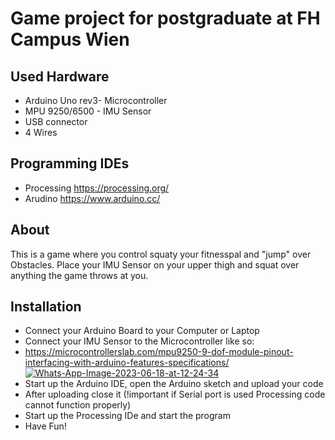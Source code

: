 # Game project for postgraduate at FH Campus Wien

## Used Hardware
- Arduino Uno rev3- Microcontroller
- MPU 9250/6500 - IMU Sensor
- USB connector
- 4 Wires

## Programming IDEs
- Processing https://processing.org/
- Arudino https://www.arduino.cc/

## About
This is a game where you control squaty your fitnesspal and "jump" over Obstacles. Place your IMU Sensor on your upper thigh and squat over anything the game throws at you.

## Installation
- Connect your Arduino Board to your Computer or Laptop
- Connect your IMU Sensor to the Microcontroller like so:
- https://microcontrollerslab.com/mpu9250-9-dof-module-pinout-interfacing-with-arduino-features-specifications/
<a href="https://ibb.co/y6154YS"><img src="https://i.ibb.co/y6154YS/Whats-App-Image-2023-06-18-at-12-24-34.jpg" alt="Whats-App-Image-2023-06-18-at-12-24-34" border="0"></a>
<a href=""><img src="https://microcontrollerslab.com/wp-content/uploads/2021/03/MPU9250-9-DOF-MEMS-Sensor-Module-interfacing-Arduino.jpg" alt="" border ="0"></a>
- Start up the Arduino IDE, open the Arduino sketch and upload your code
- After uploading close it (!important if Serial port is used Processing code cannot function properly)
- Start up the Processing IDe and start the program
- Have Fun!

